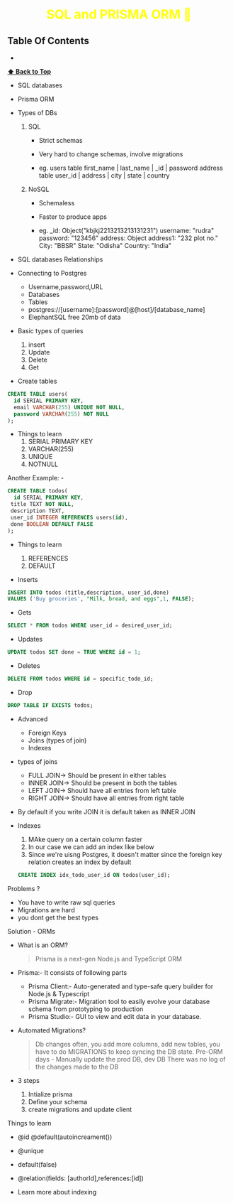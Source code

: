 <h1 style="color:yellow"><center>SQL and PRISMA ORM 🧾</center></h1>

## Table Of Contents

- []()

**[⬆ Back to Top](#table-of-contents)**

- SQL databases
- Prisma ORM

- Types of DBs

  1. SQL

     - Strict schemas
     - Very hard to change schemas, involve migrations

     - eg. users table
       first_name | last_name | \_id | password
       address table
       user_id | address | city | state | country

  2. NoSQL

     - Schemaless
     - Faster to produce apps

     - eg.
       \_id: Object("kbjkj2213213213131231")
       username: "rudra"
       password: "123456"
       address: Object
       address1: "232 plot no."
       City: "BBSR"
       State: "Odisha"
       Country: "India"

- SQL databases Relationships

- Connecting to Postgres

  - Username,password,URL
  - Databases
  - Tables
  - postgres://[username]:[password]@[host]/[database_name]
  - ElephantSQL free 20mb of data

- Basic types of queries

  1. insert
  2. Update
  3. Delete
  4. Get

- Create tables

```sql
CREATE TABLE users(
  id SERIAL PRIMARY KEY,
  email VARCHAR(255) UNIQUE NOT NULL,
  password VARCHAR(255) NOT NULL
);
```

- Things to learn
  1. SERIAL PRIMARY KEY
  2. VARCHAR(255)
  3. UNIQUE
  4. NOTNULL

Another Example: -

```sql
CREATE TABLE todos(
  id SERIAL PRIMARY KEY,
 title TEXT NOT NULL,
 description TEXT,
 user_id INTEGER REFERENCES users(id),
 done BOOLEAN DEFAULT FALSE
);
```

- Things to learn

  1. REFERENCES
  2. DEFAULT

- Inserts

```sql
INSERT INTO todos (title,description, user_id,done)
VALUES ('Buy groceries', "Milk, bread, and eggs",1, FALSE);
```

- Gets

```sql
SELECT * FROM todos WHERE user_id = desired_user_id;
```

- Updates

```sql
UPDATE todos SET done = TRUE WHERE id = 1;
```

- Deletes

```sql
DELETE FROM todos WHERE id = specific_todo_id;
```

- Drop

```sql
DROP TABLE IF EXISTS todos;
```

- Advanced

  - Foreign Keys
  - Joins (types of join)
  - Indexes

- types of joins

  - FULL JOIN-> Should be present in either tables
  - INNER JOIN-> Should be present in both the tables
  - LEFT JOIN-> Should have all entries from left table
  - RIGHT JOIN-> Should have all entries from right table

- By default if you write JOIN it is default taken as INNER JOIN

- Indexes

  1. MAke query on a certain column faster
  2. In our case we can add an index like below
  3. Since we're uisng Postgres, it doesn't matter since the foreign key relation creates an index by default

  ```sql
  CREATE INDEX idx_todo_user_id ON todos(user_id);
  ```

Problems ?

- You have to write raw sql queries
- Migrations are hard
- you dont get the best types

Solution - ORMs

- What is an ORM?

  > Prisma is a next-gen Node.js and TypeScript ORM

- Prisma:- It consists of following parts

  - Prisma Client:- Auto-generated and type-safe query builder for Node.js & Typescript
  - Prisma Migrate:- Migration tool to easily evolve your database schema from prototyping to production
  - Prisma Studio:- GUI to view and edit data in your database.

- Automated Migrations?

  > Db changes often, you add more columns, add new tables, you have to do MIGRATIONS to keep syncing the DB state.
  > Pre-ORM days - Manually update the prod DB, dev DB
  > There was no log of the changes made to the DB

- 3 steps
  1. Intialize prisma
  2. Define your schema
  3. create migrations and update client

Things to learn

- @id @default(autoincreament())
- @unique
- default(false)
- @relation(fields: [authorId],references:[id])

- Learn more about indexing
